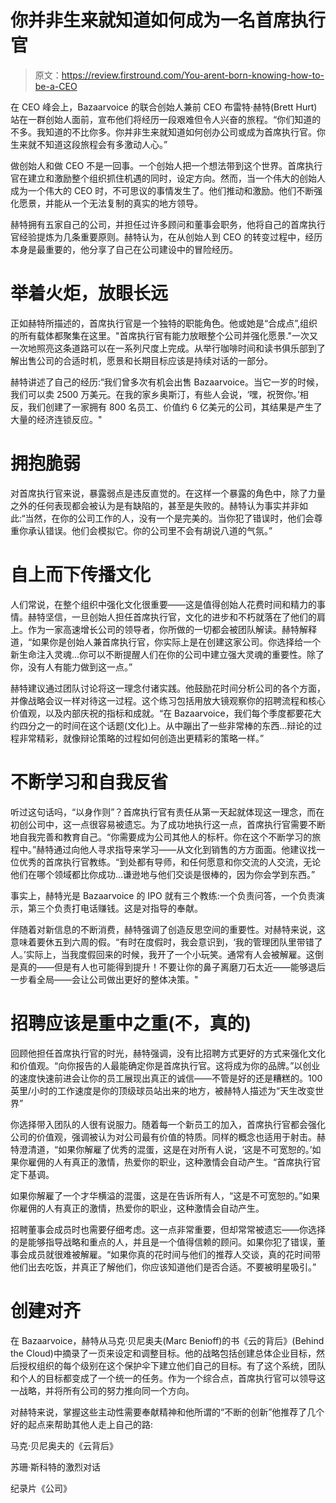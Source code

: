 # 你并非生来就知道如何成为一名首席执行官

> 原文：<https://review.firstround.com/You-arent-born-knowing-how-to-be-a-CEO>

在 CEO 峰会上，Bazaarvoice 的联合创始人兼前 CEO 布雷特·赫特(Brett Hurt)站在一群创始人面前，宣布他们将经历一段艰难但令人兴奋的旅程。“你们知道的不多。我知道的不比你多。你并非生来就知道如何创办公司或成为首席执行官。你生来就不知道这段旅程会有多激动人心。”

做创始人和做 CEO 不是一回事。一个创始人把一个想法带到这个世界。首席执行官在建立和激励整个组织抓住机遇的同时，设定方向。然而，当一个伟大的创始人成为一个伟大的 CEO 时，不可思议的事情发生了。他们推动和激励。他们不断强化愿景，并能从一个无法复制的真实的地方领导。

赫特拥有五家自己的公司，并担任过许多顾问和董事会职务，他将自己的首席执行官经验提炼为几条重要原则。赫特认为，在从创始人到 CEO 的转变过程中，经历本身是最重要的，他分享了自己在公司建设中的冒险经历。

# 举着火炬，放眼长远

正如赫特所描述的，首席执行官是一个独特的职能角色。他或她是“合成点”,组织的所有载体都聚集在这里。"首席执行官有能力放眼整个公司并强化愿景."一次又一次地照亮这条道路可以在一系列尺度上完成。从举行咖啡时间和读书俱乐部到了解出售公司的合适时机，愿景和长期目标应该是持续对话的一部分。

赫特讲述了自己的经历:“我们曾多次有机会出售 Bazaarvoice。当它一岁的时候，我们可以卖 2500 万美元。在我的家乡奥斯汀，有些人会说，‘嘿，祝贺你。’相反，我们创建了一家拥有 800 名员工、价值约 6 亿美元的公司，其结果是产生了大量的经济连锁反应。"

# 拥抱脆弱

对首席执行官来说，暴露弱点是违反直觉的。在这样一个暴露的角色中，除了力量之外的任何表现都会被认为是有缺陷的，甚至是失败的。赫特认为事实并非如此:“当然，在你的公司工作的人，没有一个是完美的。当你犯了错误时，他们会尊重你承认错误。他们会模拟它。你的公司里不会有胡说八道的气氛。”

# 自上而下传播文化

人们常说，在整个组织中强化文化很重要——这是值得创始人花费时间和精力的事情。赫特坚信，一旦创始人担任首席执行官，文化的进步和不朽就落在了他们的肩上。作为一家高速增长公司的领导者，你所做的一切都会被团队解读。赫特解释道，“如果你是创始人兼首席执行官，你实际上是在创建这家公司。你选择给一个新生命注入灵魂...你可以不断提醒人们在你的公司中建立强大灵魂的重要性。除了你，没有人有能力做到这一点。”

赫特建议通过团队讨论将这一理念付诸实践。他鼓励花时间分析公司的各个方面，并像战略会议一样对待这一过程。这个练习包括用放大镜观察你的招聘流程和核心价值观，以及内部庆祝的指标和成就。“在 Bazaarvoice，我们每个季度都要花大约四分之一的时间在这个话题(文化)上。从中蹦出了一些非常棒的东西...辩论的过程非常精彩，就像辩论策略的过程如何创造出更精彩的策略一样。”

# 不断学习和自我反省

听过这句话吗，“以身作则”？首席执行官有责任从第一天起就体现这一理念，而在初创公司中，这一点很容易被遗忘。为了成功地执行这一点，首席执行官需要不断地自我完善和教育自己。“你需要成为公司其他人的标杆。你在这个不断学习的旅程中。”赫特通过向他人寻求指导来学习——从文化到销售的方方面面。他建议找一位优秀的首席执行官教练。“到处都有导师，和任何愿意和你交流的人交流，无论他们在哪个领域都比你成功...谦逊地与他们交谈是很棒的，因为你会学到东西。”

事实上，赫特光是 Bazaarvoice 的 IPO 就有三个教练:一个负责问答，一个负责演示，第三个负责打电话赚钱。这是对指导的奉献。

伴随着对新信息的不断消费，赫特强调了创造反思空间的重要性。对赫特来说，这意味着要休五到六周的假。“有时在度假时，我会意识到，‘我的管理团队里带错了人。’实际上，当我度假回来的时候，我开了一个小玩笑。通常有人会被解雇。这倒是真的——但是有人也可能得到提升！不要让你的鼻子离磨刀石太近——能够退后一步看全局——会让公司做出更好的整体决策。"

# 招聘应该是重中之重(不，真的)

回顾他担任首席执行官的时光，赫特强调，没有比招聘方式更好的方式来强化文化和价值观。“向你报告的人最能确定你是首席执行官。这将成为你的品牌。”以创业的速度快速前进会让你的员工展现出真正的诚信——不管是好的还是糟糕的。100 英里/小时的工作速度是你的顶级球员站出来的地方，被赫特人描述为“天生改变世界”

你选择带入团队的人很有说服力。随着每一个新员工的加入，首席执行官都会强化公司的价值观，强调被认为对公司最有价值的特质。同样的概念也适用于射击。赫特澄清道，“如果你解雇了优秀的混蛋，这是在对所有人说，‘这是不可宽恕的。’如果你雇佣的人有真正的激情，热爱你的职业，这种激情会自动产生。“首席执行官定下基调。

如果你解雇了一个才华横溢的混蛋，这是在告诉所有人，“这是不可宽恕的。”如果你雇佣的人有真正的激情，热爱你的职业，这种激情会自动产生。

招聘董事会成员时也需要仔细考虑。这一点非常重要，但却常常被遗忘——你选择的是能够指导战略和重点的人，并且是一个值得信赖的顾问。如果你犯了错误，董事会成员就很难被解雇。“如果你真的花时间与他们的推荐人交谈，真的花时间带他们出去吃饭，并真正了解他们，你应该知道他们是否合适。不要被明星吸引。”

# 创建对齐

在 Bazaarvoice，赫特从马克·贝尼奥夫(Marc Benioff)的书《云的背后》(Behind the Cloud)中摘录了一页来设定和调整目标。他的战略包括创建总体企业目标，然后授权组织的每个级别在这个保护伞下建立他们自己的目标。有了这个系统，团队和个人的目标都变成了一个统一的任务。作为一个综合点，首席执行官可以领导这一战略，并将所有公司的努力推向同一个方向。

对赫特来说，掌握这些主动性需要奉献精神和他所谓的“不断的创新”他推荐了几个好的起点来帮助其他人走上自己的路:

马克·贝尼奥夫的《云背后》

苏珊·斯科特的激烈对话

纪录片《公司》